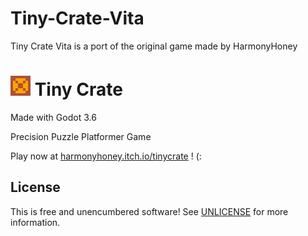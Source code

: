 # Tiny-Crate-Vita
Tiny Crate Vita is a port of the original game made by HarmonyHoney

# ![icon](icon.png) Tiny Crate
Made with Godot 3.6

Precision Puzzle Platformer Game

Play now at [harmonyhoney.itch.io/tinycrate](https://harmonyhoney.itch.io/tinycrate) ! (:

## License
This is free and unencumbered software! See [UNLICENSE](UNLICENSE) for more information.
